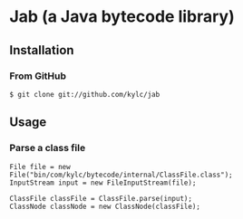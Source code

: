 # Jab (a Java bytecode library)

## Installation

### From GitHub

    $ git clone git://github.com/kylc/jab

## Usage

### Parse a class file

    File file = new File("bin/com/kylc/bytecode/internal/ClassFile.class");
    InputStream input = new FileInputStream(file);

    ClassFile classFile = ClassFile.parse(input);
    ClassNode classNode = new ClassNode(classFile);
